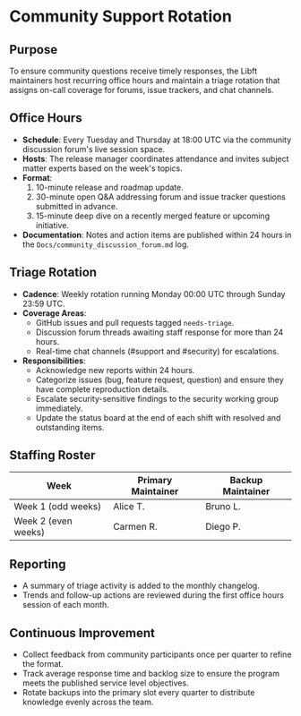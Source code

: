 # Community Support Rotation

## Purpose
To ensure community questions receive timely responses, the Libft maintainers host recurring office hours and maintain a triage
rotation that assigns on-call coverage for forums, issue trackers, and chat channels.

## Office Hours
- **Schedule**: Every Tuesday and Thursday at 18:00 UTC via the community discussion forum's live session space.
- **Hosts**: The release manager coordinates attendance and invites subject matter experts based on the week's topics.
- **Format**:
  1. 10-minute release and roadmap update.
  2. 30-minute open Q&A addressing forum and issue tracker questions submitted in advance.
  3. 15-minute deep dive on a recently merged feature or upcoming initiative.
- **Documentation**: Notes and action items are published within 24 hours in the `Docs/community_discussion_forum.md` log.

## Triage Rotation
- **Cadence**: Weekly rotation running Monday 00:00 UTC through Sunday 23:59 UTC.
- **Coverage Areas**:
  - GitHub issues and pull requests tagged `needs-triage`.
  - Discussion forum threads awaiting staff response for more than 24 hours.
  - Real-time chat channels (#support and #security) for escalations.
- **Responsibilities**:
  - Acknowledge new reports within 24 hours.
  - Categorize issues (bug, feature request, question) and ensure they have complete reproduction details.
  - Escalate security-sensitive findings to the security working group immediately.
  - Update the status board at the end of each shift with resolved and outstanding items.

## Staffing Roster
| Week | Primary Maintainer | Backup Maintainer |
|------|--------------------|-------------------|
| Week 1 (odd weeks) | Alice T. | Bruno L. |
| Week 2 (even weeks) | Carmen R. | Diego P. |

## Reporting
- A summary of triage activity is added to the monthly changelog.
- Trends and follow-up actions are reviewed during the first office hours session of each month.

## Continuous Improvement
- Collect feedback from community participants once per quarter to refine the format.
- Track average response time and backlog size to ensure the program meets the published service level objectives.
- Rotate backups into the primary slot every quarter to distribute knowledge evenly across the team.

